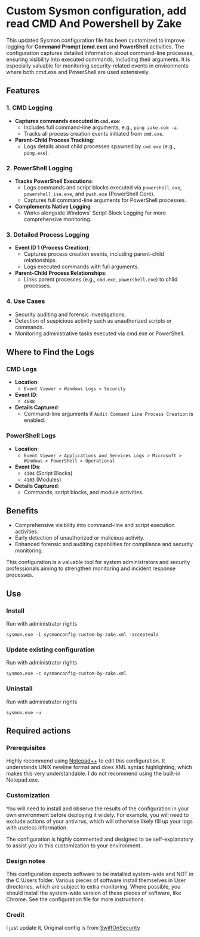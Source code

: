 # Custom Sysmon configuration, add read CMD And Powershell by Zake #

This updated Sysmon configuration file has been customized to improve logging for **Command Prompt (cmd.exe)** and **PowerShell** activities. The configuration captures detailed information about command-line processes, ensuring visibility into executed commands, including their arguments. It is especially valuable for monitoring security-related events in environments where both cmd.exe and PowerShell are used extensively.

## Features

### 1. CMD Logging
- **Captures commands executed in `cmd.exe`**:
  - Includes full command-line arguments, e.g., `ping zake.com -a`.
  - Tracks all process creation events initiated from `cmd.exe`.
- **Parent-Child Process Tracking**:
  - Logs details about child processes spawned by `cmd.exe` (e.g., `ping.exe`).

### 2. PowerShell Logging
- **Tracks PowerShell Executions**:
  - Logs commands and script blocks executed via `powershell.exe`, `powershell_ise.exe`, and `pwsh.exe` (PowerShell Core).
  - Captures full command-line arguments for PowerShell processes.
- **Complements Native Logging**:
  - Works alongside Windows' Script Block Logging for more comprehensive monitoring.

### 3. Detailed Process Logging
- **Event ID 1 (Process Creation)**:
  - Captures process creation events, including parent-child relationships.
  - Logs executed commands with full arguments.
- **Parent-Child Process Relationships**:
  - Links parent processes (e.g., `cmd.exe`, `powershell.exe`) to child processes.

### 4. Use Cases
- Security auditing and forensic investigations.
- Detection of suspicious activity such as unauthorized scripts or commands.
- Monitoring administrative tasks executed via cmd.exe or PowerShell.

## Where to Find the Logs

### CMD Logs
- **Location**: 
  - `Event Viewer > Windows Logs > Security`
- **Event ID**: 
  - `4688`
- **Details Captured**:
  - Command-line arguments if `Audit Command Line Process Creation` is enabled.

### PowerShell Logs
- **Location**:
  - `Event Viewer > Applications and Services Logs > Microsoft > Windows > PowerShell > Operational`
- **Event IDs**:
  - `4104` (Script Blocks)
  - `4103` (Modules)
- **Details Captured**:
  - Commands, script blocks, and module activities.

## Benefits
- Comprehensive visibility into command-line and script execution activities.
- Early detection of unauthorized or malicious activity.
- Enhanced forensic and auditing capabilities for compliance and security monitoring.

This configuration is a valuable tool for system administrators and security professionals aiming to strengthen monitoring and incident response processes.


## Use ##
### Install ###
Run with administrator rights
~~~~
sysmon.exe -i sysmonconfig-custom-by-zake.xml -accepteula
~~~~

### Update existing configuration ###
Run with administrator rights
~~~~
sysmon.exe -c sysmonconfig-custom-by-zake.xml
~~~~

### Uninstall ###
Run with administrator rights
~~~~
sysmon.exe -u
~~~~

## Required actions ##

### Prerequisites ###
Highly recommend using [Notepad++](https://notepad-plus-plus.org/) to edit this configuration. It understands UNIX newline format and does XML syntax highlighting, which makes this very understandable. I do not recommend using the built-in Notepad.exe.

### Customization ###
You will need to install and observe the results of the configuration in your own environment before deploying it widely. For example, you will need to exclude actions of your antivirus, which will otherwise likely fill up your logs with useless information.

The configuration is highly commented and designed to be self-explanatory to assist you in this customization to your environment.

### Design notes ###
This configuration expects software to be installed system-wide and NOT in the C:\Users folder. Various pieces of software install themselves in User directories, which are subject to extra monitoring. Where possible, you should install the system-wide version of these pieces of software, like Chrome. See the configuration file for more instructions.

### Credit ### 
I just update it, Original config is from [SwiftOnSecurity](https://github.com/SwiftOnSecurity/sysmon-config)
